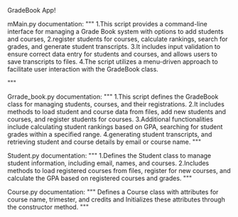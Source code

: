 GradeBook App!


mMain.py documentation: """
1.This script provides a command-line interface for managing a Grade Book system with options to add students and courses,
2.register students for courses, calculate rankings, search for grades, and generate student transcripts.
3.It includes input validation to ensure correct data entry for students and courses, and allows users to save transcripts to files.
4.The script utilizes a menu-driven approach to facilitate user interaction with the GradeBook class.

"""

Grrade_book.py documentation: """
1.This script defines the GradeBook class for managing students, courses, and their registrations.
2.It includes methods to load student and course data from files, add new students and courses, and register students for courses.
3.Additional functionalities include calculating student rankings based on GPA, searching for student grades within a specified range.
4.generating student transcripts, and retrieving student and course details by email or course name.
"""

Student.py documentation: """
1.Defines the Student class to manage student information, including email, names, and courses.
2.Includes methods to load registered courses from files, register for new courses, and calculate the GPA based on registered courses and grades.
"""

Course.py documentation: """
Defines a Course class with attributes for course name, trimester, and credits and Initializes these attributes through the constructor method.
"""
